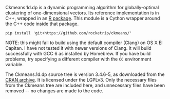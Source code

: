Ckmeans.1d.dp is a dynamic programming algorithm for globally-optimal clustering
of one-dimensional vectors. Its reference implementation is in C++, wrapped in
an [R package](https://cran.r-project.org/web/packages/Ckmeans.1d.dp). This
module is a Cython wrapper around the C++ code inside that package.

`pip install 'git+https://github.com/rocketrip/ckmeans/'`

NOTE: this might fail to build using the default compiler (Clang) on OS X El
Capitan. I have not tested it with newer versions of Clang. It will build
successfully with GCC 6 as installed by Homebrew. If you have build problems,
try specifying a different compiler with the `CC` environment variable.

The Ckmeans.1d.dp source tree is version 3.4.6-5, as downloaded from the [CRAN 
archive](https://cran.r-project.org/src/contrib/Archive/Ckmeans.1d.dp/Ckmeans.1d.dp_3.4.6-4.tar.gz). 
It is licensed under the LGPLv3. Only the necessary files from the Ckmeans tree are 
included here, and unnecessary files have been removed -- no changes are made 
to the code.

